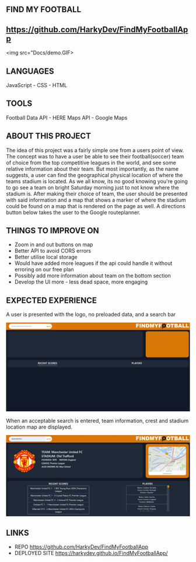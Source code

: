 ## FIND MY FOOTBALL

## https://github.com/HarkyDev/FindMyFootballApp


<img src="Docs/demo.GIF> 

## LANGUAGES
JavaScript - CSS - HTML

## TOOLS
Football Data API - HERE Maps API - Google Maps

## ABOUT THIS PROJECT
The idea of this project was a fairly simple one from a users point of view. The concept was to have a user be able to see their football(soccer) team of choice from the top competitive leagues in the world, and see some relative information about their team. But most importantly, as the name suggests, a user can find the geographical physical location of where the teams stadium is located. As we all know, its no good knowing you're going to go see a team on bright Saturday morning just to not know where the stadium is. After making their choice of team, the user should be presented with said information and a map that shows a marker of where the stadium could be found on a map that is rendered on the page as well. A directions button below takes the user to the Google routeplanner.  

## THINGS TO IMPROVE ON 
- Zoom in and out buttons on map
- Better API to avoid CORS errors
- Better utilise local storage
- Would have added more leagues if the api could handle it without erroring on our free plan
- Possibly add more information about team on the bottom section
- Develop the UI more - less dead space, more engaging


## EXPECTED EXPERIENCE
A user is presented with the logo, no preloaded data, and a search bar

<img src="Docs/screenshots/SS1.JPG"> 

When an acceptable search is entered, team information, crest and stadium location map are displayed. 

<img src="Docs/screenshots/SS2.JPG"> 


## LINKS
- REPO https://github.com/HarkyDev/FindMyFootballApp
- DEPLOYED SITE https://harkydev.github.io/FindMyFootballApp/

